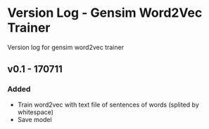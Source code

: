 # Version Log - Gensim Word2Vec Trainer

Version log for gensim word2vec trainer


## v0.1 - 170711

### Added
- Train word2vec with text file of sentences of words (splited by whitespace)
- Save model
